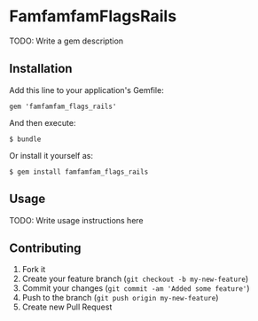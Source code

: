 # FamfamfamFlagsRails

TODO: Write a gem description

## Installation

Add this line to your application's Gemfile:

    gem 'famfamfam_flags_rails'

And then execute:

    $ bundle

Or install it yourself as:

    $ gem install famfamfam_flags_rails

## Usage

TODO: Write usage instructions here

## Contributing

1. Fork it
2. Create your feature branch (`git checkout -b my-new-feature`)
3. Commit your changes (`git commit -am 'Added some feature'`)
4. Push to the branch (`git push origin my-new-feature`)
5. Create new Pull Request
